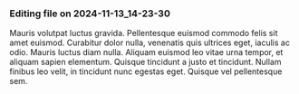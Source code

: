 

### Editing file on 2024-11-13_14-23-30

Mauris volutpat luctus gravida. Pellentesque euismod commodo felis sit amet euismod. Curabitur dolor nulla, venenatis quis ultrices eget, iaculis ac odio. Mauris luctus diam nulla. Aliquam euismod leo vitae urna tempor, et aliquam sapien elementum. Quisque tincidunt a justo et tincidunt. Nullam finibus leo velit, in tincidunt nunc egestas eget. Quisque vel pellentesque sem.


